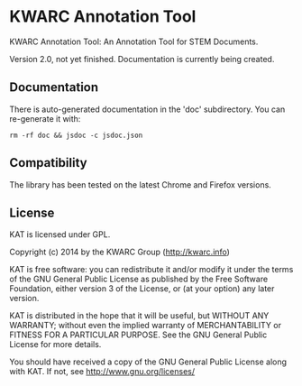 # KWARC Annotation Tool

KWARC Annotation Tool: An Annotation Tool for STEM Documents.

Version 2.0, not yet finished. Documentation is currently being created.

## Documentation

There is auto-generated documentation in the 'doc' subdirectory. You can re-generate it with:
```
rm -rf doc && jsdoc -c jsdoc.json
```

## Compatibility

The library has been tested on the latest Chrome and Firefox versions.

## License

KAT is licensed under GPL.

Copyright (c) 2014 by the KWARC Group (http://kwarc.info)

KAT is free software: you can redistribute it and/or modify
it under the terms of the GNU General Public License as published by
the Free Software Foundation, either version 3 of the License, or
(at your option) any later version.

KAT is distributed in the hope that it will be useful,
but WITHOUT ANY WARRANTY; without even the implied warranty of
MERCHANTABILITY or FITNESS FOR A PARTICULAR PURPOSE.  See the
GNU General Public License for more details.

You should have received a copy of the GNU General Public License
along with KAT.  If not, see <http://www.gnu.org/licenses/>
